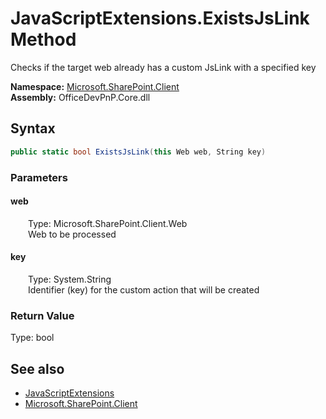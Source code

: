 # JavaScriptExtensions.ExistsJsLink Method  
 Checks if the target web already has a custom JsLink with a specified key   

**Namespace:** [Microsoft.SharePoint.Client](Microsoft.SharePoint.Client.md)  
**Assembly:** OfficeDevPnP.Core.dll  
## Syntax
```C#
public static bool ExistsJsLink(this Web web, String key)
```
### Parameters
#### web  
&emsp;&emsp;Type: Microsoft.SharePoint.Client.Web  
&emsp;&emsp;Web to be processed  

  

#### key  
&emsp;&emsp;Type: System.String  
&emsp;&emsp;Identifier (key) for the custom action that will be created  

  

### Return Value
Type: bool  
  


## See also
- [JavaScriptExtensions](Microsoft.SharePoint.Client.JavaScriptExtensions.md) 
- [Microsoft.SharePoint.Client](Microsoft.SharePoint.Client.md) 
